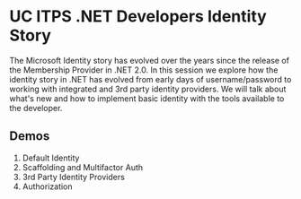 # UC ITPS .NET Developers Identity Story

The Microsoft Identity story has evolved over the years since the release of the Membership Provider in .NET 2.0. In this session we explore how the identity story in .NET has evolved from early days of username/password to working with integrated and 3rd party identity providers. We will talk about what's new and how to implement basic identity with the tools available to the developer.

## Demos
1. Default Identity
2. Scaffolding and Multifactor Auth
3. 3rd Party Identity Providers
4. Authorization
